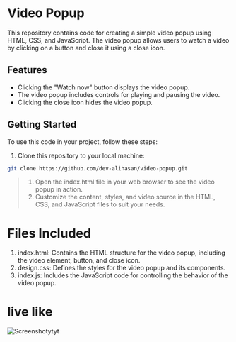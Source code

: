 # Video Popup

This repository contains code for creating a simple video popup using HTML, CSS, and JavaScript. The video popup allows users to watch a video by clicking on a button and close it using a close icon.

## Features

- Clicking the "Watch now" button displays the video popup.
- The video popup includes controls for playing and pausing the video.
- Clicking the close icon hides the video popup.

## Getting Started

To use this code in your project, follow these steps:

1. Clone this repository to your local machine:

```bash
git clone https://github.com/dev-alihasan/video-popup.git
```

> 1) Open the index.html file in your web browser to see the video popup in action.
> 2) Customize the content, styles, and video source in the HTML, CSS, and JavaScript files to suit your needs.

  # Files Included

  1) index.html: Contains the HTML structure for the video popup, including the video element, button, and close icon.
  2) design.css: Defines the styles for the video popup and its components.
  3) index.js: Includes the JavaScript code for controlling the behavior of the video popup.

# live like
![Screenshotytyt](https://github.com/dev-alihasan/pop-up-video/assets/101947194/f6438a0b-c363-478a-bebb-0d42ce9d9515)

